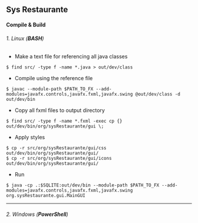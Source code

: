 ## Sys Restaurante

#### Compile & Build

###### 1. Linux (**BASH**)

- Make a text file for referencing all java classes
```$bash
$ find src/ -type f -name *.java > out/dev/class
```

- Compile using the reference file
```$bash
$ javac --module-path $PATH_TO_FX --add-modules=javafx.controls,javafx.fxml,javafx.swing @out/dev/class -d out/dev/bin
```

- Copy all fxml files to output directory
```
$ find src/ -type f -name *.fxml -exec cp {} out/dev/bin/org/sysRestaurante/gui \;
```

- Apply styles
```
$ cp -r src/org/sysRestaurante/gui/css out/dev/bin/org/sysRestaurante/gui/
$ cp -r src/org/sysRestaurante/gui/icons out/dev/bin/org/sysRestaurante/gui/
```

- Run
```$bash
$ java -cp .:$SQLITE:out/dev/bin --module-path $PATH_TO_FX --add-modules=javafx.controls,javafx.fxml,javafx.swing org.sysRestaurante.gui.MainGUI
```

------

###### 2. Windows (**PowerShell**)
